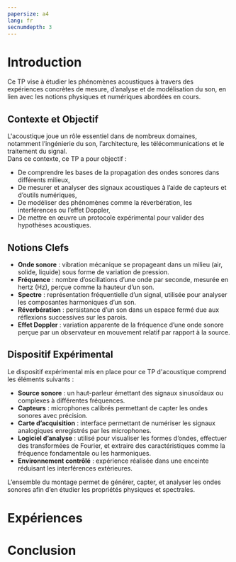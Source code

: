 ```yaml
---
papersize: a4
lang: fr 
secnumdepth: 3
---
```



# Introduction

Ce TP vise à étudier les phénomènes acoustiques à travers des expériences concrètes de mesure, d’analyse et de modélisation du son, en lien avec les notions physiques et numériques abordées en cours.

## Contexte et Objectif

L'acoustique joue un rôle essentiel dans de nombreux domaines, notamment l’ingénierie du son, l’architecture, les télécommunications et le traitement du signal.  
Dans ce contexte, ce TP a pour objectif :

- De comprendre les bases de la propagation des ondes sonores dans différents milieux,
- De mesurer et analyser des signaux acoustiques à l’aide de capteurs et d’outils numériques,
- De modéliser des phénomènes comme la réverbération, les interférences ou l’effet Doppler,
- De mettre en œuvre un protocole expérimental pour valider des hypothèses acoustiques.

## Notions Clefs

- **Onde sonore** : vibration mécanique se propageant dans un milieu (air, solide, liquide) sous forme de variation de pression.
- **Fréquence** : nombre d’oscillations d’une onde par seconde, mesurée en hertz (Hz), perçue comme la hauteur d’un son.
- **Spectre** : représentation fréquentielle d’un signal, utilisée pour analyser les composantes harmoniques d’un son.
- **Réverbération** : persistance d’un son dans un espace fermé due aux réflexions successives sur les parois.
- **Effet Doppler** : variation apparente de la fréquence d’une onde sonore perçue par un observateur en mouvement relatif par rapport à la source.

## Dispositif Expérimental

Le dispositif expérimental mis en place pour ce TP d'acoustique comprend les éléments suivants :

- **Source sonore** : un haut-parleur émettant des signaux sinusoïdaux ou complexes à différentes fréquences.
- **Capteurs** : microphones calibrés permettant de capter les ondes sonores avec précision.
- **Carte d’acquisition** : interface permettant de numériser les signaux analogiques enregistrés par les microphones.
- **Logiciel d’analyse** : utilisé pour visualiser les formes d’ondes, effectuer des transformées de Fourier, et extraire des caractéristiques comme la fréquence fondamentale ou les harmoniques.
- **Environnement contrôlé** : expérience réalisée dans une enceinte réduisant les interférences extérieures.

L’ensemble du montage permet de générer, capter, et analyser les ondes sonores afin d’en étudier les propriétés physiques et spectrales.



# Expériences


# Conclusion

